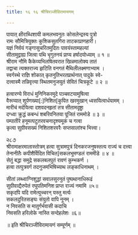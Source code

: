 ```yaml
---
title: १६ १६ श्रीचिरञ्जीविरामायणम्

---
```

 पायात् क्षीराब्धिशायी कमलभवनुतः कोसलेन्द्रस्य पुत्रो  
रामः सौमित्रियुक्तः कुशिकसुतगिरा ताटकाप्राणहारी।  
यज्ञं निर्वयं गङ्गासुचरितमुदितः पावयंस्तामहल्यां  
सीतामुद्वाह्य जित्वा पथि भृगुतनयं प्राप्य हर्षादयोध्याम् ॥ १ ॥  
श्रीराम नौमि कैकेय्यभिलषितवरात खिन्नमालोक्य तातं  
तद्वाचा त्यक्तराज्य झटिति वनगतं मैथिलीलक्ष्मणाभ्याम ।  
स्वर्गस्थे राज्ञि शोकात् कृतनुतिभरतप्रार्थनात् पादुके स्वे-  
दत्त्वास्मै तन्निवृत्त्या स्थितमनुजयुतं सेवितं चित्रकूटे ॥ २ ॥  

हत्वारण्ये विराधं मुनिनिकरमुदे पञ्चवटयामुषित्वा  
वैरूप्यात् शूर्पणख्या[:]निशित[कुपित खरमुखान् ध्वसयित्वार्धयामम् ।  
मारीचं मर्दयित्वा दशवदनहृतां तत्र सीतामदृष्ट्रा  
दग्ध्वा क्रुद्धं कबन्धं शबरिवनितया पूजितं राममोडे ॥ ३ ॥  
पम्पातीरे हनूमत्पटुतरवचनादृश्यमूकं च गत्वा  
कृत्वा सुग्रीवसख्यं निशितशरवरैः सप्तसालांश्च भित्त्वा।  

૨૮૭  
श्रीरामाक्षरमालास्तोत्रम् हत्वा सुत्रामपुत्रं दिनकरजनुषस्तत्य राज्यं च दत्त्वा  
तेनानीतैः कपीशैर्विदित विचित]सकलभूमण्डलं राममीडे ॥ ४ ॥  
सेतुं बद्धा समुद्रे सकलबलपुतं रावणं कुम्भकर्ण ।  
हत्वा तत्पुत्रवर्ग तदनुजमभिषिच्याथ लङ्काधिनाथम् ।  

सीतां लब्ध्वाग्निशुद्धां सवालसुरनुतं पुष्पथानाधिरूढं  
सुग्रीवाद्यैरुपेतं रघुपतिमनिश प्राप्त राज्यं नमामि ॥५॥  
सकृदपि यदि रामेत्युच्चरन् यस्तु मर्त्यः  
सकलदुरितसङ्घः संयुतो वापि नूनम् ।  
न निवसति स मातुर्गर्भवासी कदाचि  
निवसति हरिलोके नास्ति सन्देहलेशः ॥६॥  

॥ इति श्रीचिरञ्जीविरामायणं सम्पूर्णम् ॥  